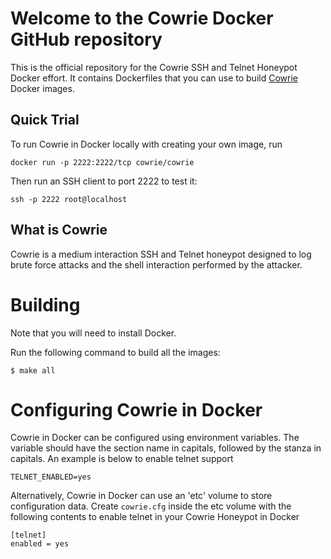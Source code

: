 # Welcome to the Cowrie Docker GitHub repository

This is the official repository for the Cowrie SSH and Telnet
Honeypot Docker effort. It contains Dockerfiles that you can use
to build [Cowrie](https://github.com/micheloosterhof/cowrie) Docker
images.

## Quick Trial

To run Cowrie in Docker locally with creating your own image, run

```
docker run -p 2222:2222/tcp cowrie/cowrie
```

Then run an SSH client to port 2222 to test it:

```
ssh -p 2222 root@localhost
```

## What is Cowrie

Cowrie is a medium interaction SSH and Telnet honeypot designed to
log brute force attacks and the shell interaction performed by the
attacker.

# Building
Note that you will need to install Docker.

Run the following command to build all the images:

```
$ make all
```

# Configuring Cowrie in Docker

Cowrie in Docker can be configured using environment variables. The
variable should have the section name in capitals, followed by the
stanza in capitals. An example is below to enable telnet support

```
TELNET_ENABLED=yes
```

Alternatively, Cowrie in Docker can use an 'etc' volume to store
configuration data.  Create ```cowrie.cfg``` inside the etc volume
with the following contents to enable telnet in your Cowrie Honeypot
in Docker

```
[telnet]
enabled = yes
```
